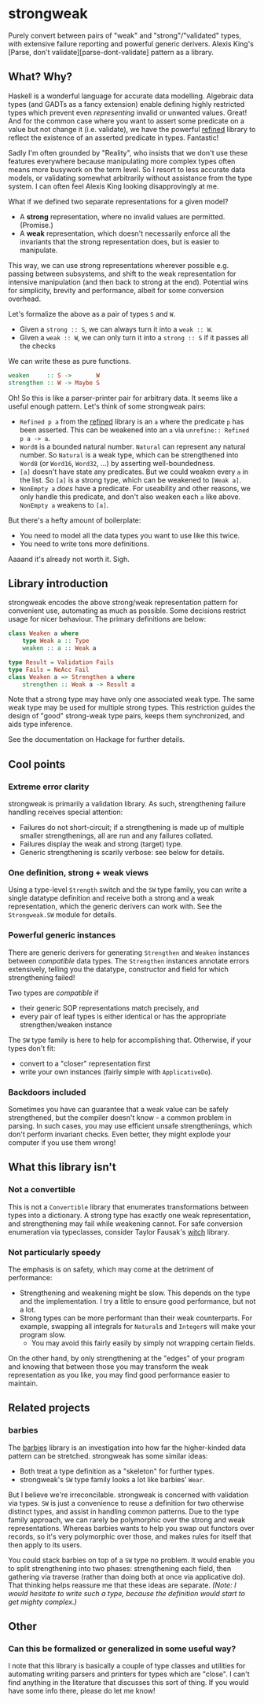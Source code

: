 [lib-refined-hackage]: https://hackage.haskell.org/package/refined
[lib-barbies-hackage]: https://hackage.haskell.org/package/barbies

# strongweak
Purely convert between pairs of "weak" and "strong"/"validated" types, with
extensive failure reporting and powerful generic derivers. Alexis King's [Parse,
don't validate][parse-dont-validate] pattern as a library.

## What? Why?
[refined-blog]: http://nikita-volkov.github.io/refined/
[refined-hackage]: https://hackage.haskell.org/package/refined

Haskell is a wonderful language for accurate data modelling. Algebraic data
types (and GADTs as a fancy extension) enable defining highly restricted types
which prevent even *representing* invalid or unwanted values. Great! And for the
common case where you want to assert some predicate on a value but not change it
(i.e. validate), we have the powerful [refined][refined-blog] library to reflect
the existence of an asserted predicate in types. Fantastic!

Sadly I'm often grounded by "Reality", who insists that we don't use these
features everywhere because manipulating more complex types often means more
busywork on the term level. So I resort to less accurate data models, or
validating somewhat arbitrarily without assistance from the type system. I can
often feel Alexis King looking disapprovingly at me.

What if we defined two separate representations for a given model?

  * A **strong** representation, where no invalid values are permitted.
    (Promise.)
  * A **weak** representation, which doesn't necessarily enforce all the
    invariants that the strong representation does, but is easier to manipulate.

This way, we can use strong representations wherever possible e.g. passing
between subsystems, and shift to the weak representation for intensive
manipulation (and then back to strong at the end). Potential wins for
simplicity, brevity and performance, albeit for some conversion overhead.

Let's formalize the above as a pair of types `S` and `W`.

  * Given a `strong :: S`, we can always turn it into a `weak :: W`.
  * Given a `weak :: W`, we can only turn it into a `strong :: S` if it passes
    all the checks

We can write these as pure functions.

```haskell
weaken     :: S ->       W
strengthen :: W -> Maybe S
```

Oh! So this is like a parser-printer pair for arbitrary data. It seems like a
useful enough pattern. Let's think of some strongweak pairs:

  * `Refined p a` from the [refined][refined-hackage] library is an `a` where
    the predicate `p` has been asserted. This can be weakened into an `a` via
    `unrefine:: Refined p a -> a`.
  * `Word8` is a bounded natural number. `Natural` can represent any natural
    number. So `Natural` is a weak type, which can be strengthened into `Word8`
    (or `Word16`, `Word32`, ...) by asserting well-boundedness.
  * `[a]` doesn't have state any predicates. But we could weaken every `a` in
    the list. So `[a]` is a strong type, which can be weakened to `[Weak a]`.
  * `NonEmpty a` *does* have a predicate. For useability and other reasons, we
    only handle this predicate, and don't also weaken each `a` like above.
    `NonEmpty a` weakens to `[a]`.

But there's a hefty amount of boilerplate:

  * You need to model all the data types you want to use like this twice.
  * You need to write tons more definitions.

Aaaand it's already not worth it. Sigh.

## Library introduction
strongweak encodes the above strong/weak representation pattern for convenient
use, automating as much as possible. Some decisions restrict usage for nicer
behaviour. The primary definitions are below:

```haskell
class Weaken a where
    type Weak a :: Type
    weaken :: a :: Weak a

type Result = Validation Fails
type Fails = NeAcc Fail
class Weaken a => Strengthen a where
    strengthen :: Weak a -> Result a
```

Note that a strong type may have only one associated weak type. The same weak
type may be used for multiple strong types. This restriction guides the design
of "good" strong-weak type pairs, keeps them synchronized, and aids type
inference.

See the documentation on Hackage for further details.

## Cool points
### Extreme error clarity
strongweak is primarily a validation library. As such, strengthening failure
handling receives special attention:

  * Failures do not short-circuit; if a strengthening is made up of multiple
    smaller strengthenings, all are run and any failures collated.
  * Failures display the weak and strong (target) type.
  * Generic strengthening is scarily verbose: see below for details.

### One definition, strong + weak views
Using a type-level `Strength` switch and the `SW` type family, you can write a
single datatype definition and receive both a strong and a weak representation,
which the generic derivers can work with. See the `Strongweak.SW` module for
details.

### Powerful generic instances
There are generic derivers for generating `Strengthen` and `Weaken` instances
between *compatible* data types. The `Strengthen` instances annotate errors
extensively, telling you the datatype, constructor and field for which
strengthening failed!

Two types are *compatible* if

  * their generic SOP representations match precisely, and
  * every pair of leaf types is either identical or has the appropriate
    strengthen/weaken instance

The `SW` type family is here to help for accomplishing that. Otherwise, if your
types don't fit:

  * convert to a "closer" representation first
  * write your own instances (fairly simple with `ApplicativeDo`).

### Backdoors included
Sometimes you have can guarantee that a weak value can be safely strengthened,
but the compiler doesn't know - a common problem in parsing. In such cases, you
may use efficient unsafe strengthenings, which don't perform invariant checks.
Even better, they might explode your computer if you use them wrong!

## What this library isn't
### Not a convertible
This is not a `Convertible` library that enumerates transformations between
types into a dictionary. A strong type has exactly one weak representation, and
strengthening may fail while weakening cannot. For safe conversion enumeration
via typeclasses, consider Taylor Fausak's
[witch](https://hackage.haskell.org/package/witch) library.

### Not particularly speedy
The emphasis is on safety, which may come at the detriment of performance:

  * Strengthening and weakening might be slow. This depends on the type and the
    implementation. I try a little to ensure good performance, but not a lot.
  * Strong types can be more performant than their weak counterparts. For
    example, swapping all integrals for `Natural`s and `Integer`s will make your
    program slow.
    * You may avoid this fairly easily by simply not wrapping certain fields.

On the other hand, by only strengthening at the "edges" of your program and
knowing that between those you may transform the weak representation as you
like, you may find good performance easier to maintain.

## Related projects
### barbies
The [barbies][lib-barbies-hackage] library is an investigation into how far the
higher-kinded data pattern can be stretched. strongweak has some similar ideas:

  * Both treat a type definition as a "skeleton" for further types.
  * strongweak's `SW` type family looks a lot like barbies' `Wear`.

But I believe we're irreconcilable. strongweak is concerned with validation via
types. `SW` is just a convenience to reuse a definition for two otherwise
distinct types, and assist in handling common patterns. Due to the type family
approach, we can rarely be polymorphic over the strong and weak representations.
Whereas barbies wants to help you swap out functors over records, so it's very
polymorphic over those, and makes rules for itself that then apply to its users.

You could stack barbies on top of a `SW` type no problem. It would enable you to
split strengthening into two phases: strengthening each field, then gathering
via traverse (rather than doing both at once via applicative do). That thinking
helps reassure me that these ideas are separate. *(Note: I would hesitate to
write such a type, because the definition would start to get mighty complex.)*

## Other
### Can this be formalized or generalized in some useful way?
I note that this library is basically a couple of type classes and utilities for
automating writing parsers and printers for types which are "close". I can't
find anything in the literature that discusses this sort of thing. If you would
have some info there, please do let me know!
